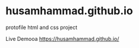 # husamhammad.github.io
protofile html and css project 

Live Demooa
https://husamhammad.github.io/
